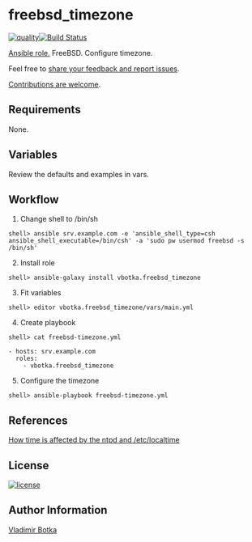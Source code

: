 # freebsd_timezone

[![quality](https://img.shields.io/ansible/quality/27910)](https://galaxy.ansible.com/vbotka/freebsd_timezone)[![Build Status](https://travis-ci.org/vbotka/ansible-freebsd-timezone.svg?branch=master)](https://travis-ci.org/vbotka/ansible-freebsd-timezone)

[Ansible role.](https://galaxy.ansible.com/vbotka/freebsd_timezone/) FreeBSD. Configure timezone.

Feel free to [share your feedback and report issues](https://github.com/vbotka/ansible-freebsd-timezone/issues).

[Contributions are welcome](https://github.com/firstcontributions/first-contributions).


## Requirements

None.


## Variables

Review the defaults and examples in vars.


## Workflow

1) Change shell to /bin/sh

```
shell> ansible srv.example.com -e 'ansible_shell_type=csh ansible_shell_executable=/bin/csh' -a 'sudo pw usermod freebsd -s /bin/sh'
```

2) Install role

```
shell> ansible-galaxy install vbotka.freebsd_timezone
```

3) Fit variables

```
shell> editor vbotka.freebsd_timezone/vars/main.yml
```

4) Create playbook

```
shell> cat freebsd-timezone.yml

- hosts: srv.example.com
  roles:
    - vbotka.freebsd_timezone
```

5) Configure the timezone

```
shell> ansible-playbook freebsd-timezone.yml
```


## References

[How time is affected by the ntpd and /etc/localtime](http://serverfault.com/questions/303517/how-time-is-affected-by-the-ntpd-and-etc-localtime)


## License

[![license](https://img.shields.io/badge/license-BSD-red.svg)](https://www.freebsd.org/doc/en/articles/bsdl-gpl/article.html)


## Author Information

[Vladimir Botka](https://botka.link)
